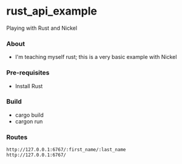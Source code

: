 # rust_api_example
Playing with Rust and Nickel

### About
 - I'm teaching myself rust; this is a very basic example with Nickel

### Pre-requisites
 - Install Rust

### Build
- cargo build
- cargon run


### Routes
```
http://127.0.0.1:6767/:first_name/:last_name
http://127.0.0.1:6767/
```
